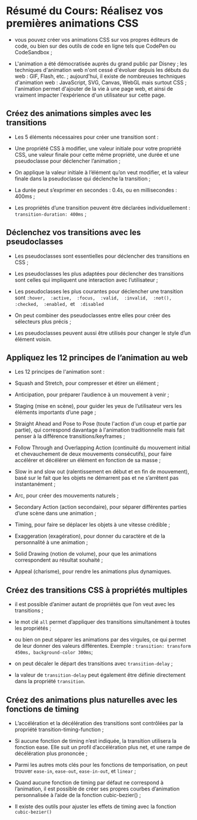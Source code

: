 # Résumé du Cours: Réalisez vos premières animations CSS

* vous pouvez créer vos animations CSS sur vos propres éditeurs de code, ou bien sur des outils de code en ligne tels que CodePen ou CodeSandbox ;

* L'animation a été démocratisée auprès du grand public par Disney ; les techniques d'animation web n'ont cessé d'évoluer depuis les débuts du web : GIF, Flash, etc. ; aujourd'hui, il existe de nombreuses techniques d'animation web : JavaScript, SVG, Canvas, WebGL mais surtout CSS ; l'animation permet d'ajouter de la vie à une page web, et ainsi de vraiment impacter l'expérience d'un utilisateur sur cette page.

## Créez des animations simples avec les transitions

* Les 5 éléments nécessaires pour créer une transition sont :

* Une propriété CSS à modifier, une valeur initiale pour votre propriété CSS, une valeur finale pour cette même propriété, une durée et une pseudoclasse pour déclencher l’animation ;

* On applique la valeur initiale à l’élément qu’on veut modifier, et la valeur finale dans la pseudoclasse qui déclenche la transition ;

* La durée peut s’exprimer en secondes : 0.4s, ou en millisecondes : 400ms ;

* Les propriétés d’une transition peuvent être déclarées individuellement : `transition-duration: 400ms`  ;

## Déclenchez vos transitions avec les pseudoclasses

* Les pseudoclasses sont essentielles pour déclencher des transitions en CSS ;

* Les pseudoclasses les plus adaptées pour déclencher des transitions sont celles qui impliquent une interaction avec l’utilisateur ;

* Les pseudoclasses les plus courantes pour déclencher une transition sont  `:hover,  :active,  :focus,  :valid,  :invalid,  :not(),  :checked,  :enabled, `et`  :disabled`

* On peut combiner des pseudoclasses entre elles pour créer des sélecteurs plus précis ;

* Les pseudoclasses peuvent aussi être utilisés pour changer le style d’un élément voisin.

## Appliquez les 12 principes de l’animation au web

* Les 12 principes de l'animation sont :

* Squash and Stretch, pour compresser et étirer un élément ;

* Anticipation, pour préparer l’audience à un mouvement à venir ; 

* Staging (mise en scène), pour guider les yeux de l’utilisateur vers les éléments importants d’une page ;

* Straight Ahead and Pose to Pose (toute l'action d'un coup et partie par partie), qui correspond davantage à l'animation traditionnelle mais fait penser à la différence transitions/keyframes ; 

* Follow Through and Overlapping Action (continuité du mouvement initial et chevauchement de deux mouvements consécutifs), pour faire accélérer et décélérer un élément en fonction de sa masse ; 

* Slow in and slow out (ralentissement en début et en fin de mouvement), basé sur le fait que les objets ne démarrent pas et ne s’arrêtent pas instantanément ;

* Arc, pour créer des mouvements naturels ;

* Secondary Action (action secondaire), pour séparer différentes parties d’une scène dans une animation ;

* Timing, pour faire se déplacer les objets à une vitesse crédible ;

* Exaggeration (exagération), pour donner du caractère et de la personnalité à une animation ; 

* Solid Drawing (notion de volume), pour que les animations correspondent au résultat souhaité ;

* Appeal (charisme), pour rendre les animations plus dynamiques.

## Créez des transitions CSS à propriétés multiples

* il est possible d’animer autant de propriétés que l’on veut avec les transitions ;

* le mot clé   `all`  permet d’appliquer des transitions simultanément à toutes les propriétés ;

* ou bien on peut séparer les animations par des virgules, ce qui permet de leur donner des valeurs différentes. Exemple :  `transition: transform 450ms, background-color 300ms`;

* on peut décaler le départ des transitions avec  `transition-delay` ;

* la valeur de  `transition-delay`  peut également être définie directement dans la propriété  `transition`.

## Créez des animations plus naturelles avec les fonctions de timing

* L’accélération et la décélération des transitions sont contrôlées par la propriété  transition-timing-function ;

* Si aucune fonction de timing n’est indiquée, la transition utilisera la fonction  ease. Elle suit un profil d’accélération plus net, et une rampe de décélération plus prononcée ;

* Parmi les autres mots clés pour les fonctions de temporisation, on peut trouver  `ease-in`,   `ease-out`,   `ease-in-out`, et  `linear` ;

* Quand aucune fonction de timing par défaut ne correspond à l’animation, il est possible de créer ses propres courbes d’animation personnalisée à l’aide de la fonction  cubic-bezier()  ;

* Il existe des outils pour ajuster les effets de timing avec la fonction  `cubic-bezier()`
